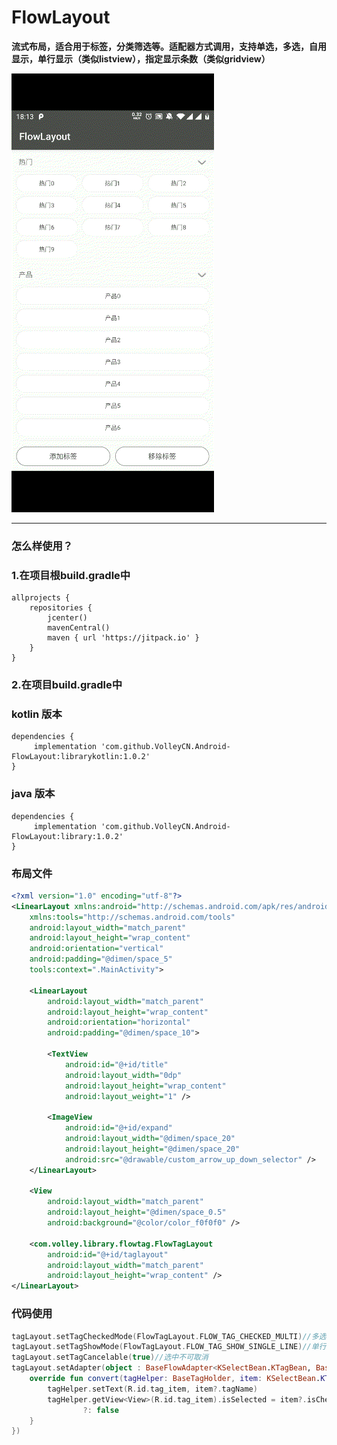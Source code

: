 # FlowLayout

**流式布局，适合用于标签，分类筛选等。适配器方式调用，支持单选，多选，自用显示，单行显示（类似listview），指定显示条数（类似gridview）**

![demo展示](https://github.com/VolleyCN/Android-FlowLayout/blob/master/image/demo.gif "demo展示")

------------

### 怎么样使用？

### 1.在项目根build.gradle中
    allprojects {
        repositories {
            jcenter()
            mavenCentral()
            maven { url 'https://jitpack.io' }
        }
    }
### 2.在项目build.gradle中
### kotlin 版本 
    dependencies {
    	 implementation 'com.github.VolleyCN.Android-FlowLayout:librarykotlin:1.0.2'
    }
### java 版本
    dependencies {
    	 implementation 'com.github.VolleyCN.Android-FlowLayout:library:1.0.2'
    }
### 布局文件
```XML
<?xml version="1.0" encoding="utf-8"?>
<LinearLayout xmlns:android="http://schemas.android.com/apk/res/android"
    xmlns:tools="http://schemas.android.com/tools"
    android:layout_width="match_parent"
    android:layout_height="wrap_content"
    android:orientation="vertical"
    android:padding="@dimen/space_5"
    tools:context=".MainActivity">

    <LinearLayout
        android:layout_width="match_parent"
        android:layout_height="wrap_content"
        android:orientation="horizontal"
        android:padding="@dimen/space_10">

        <TextView
            android:id="@+id/title"
            android:layout_width="0dp"
            android:layout_height="wrap_content"
            android:layout_weight="1" />

        <ImageView
            android:id="@+id/expand"
            android:layout_width="@dimen/space_20"
            android:layout_height="@dimen/space_20"
            android:src="@drawable/custom_arrow_up_down_selector" />
    </LinearLayout>

    <View
        android:layout_width="match_parent"
        android:layout_height="@dimen/space_0.5"
        android:background="@color/color_f0f0f0" />

    <com.volley.library.flowtag.FlowTagLayout
        android:id="@+id/taglayout"
        android:layout_width="match_parent"
        android:layout_height="wrap_content" />
</LinearLayout>
```
### 代码使用
```Kotlin
tagLayout.setTagCheckedMode(FlowTagLayout.FLOW_TAG_CHECKED_MULTI)//多选模式
tagLayout.setTagShowMode(FlowTagLayout.FLOW_TAG_SHOW_SINGLE_LINE)//单行显示
tagLayout.setTagCancelable(true)//选中不可取消
tagLayout.setAdapter(object : BaseFlowAdapter<KSelectBean.KTagBean, BaseTagHolder>(layout.adapter_radius_25_select_tag_item, tags) {
    override fun convert(tagHelper: BaseTagHolder, item: KSelectBean.KTagBean?) {
        tagHelper.setText(R.id.tag_item, item?.tagName)
        tagHelper.getView<View>(R.id.tag_item).isSelected = item?.isChecked()
                ?: false
    }
})
```
